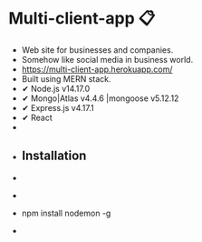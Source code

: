 # Multi-client-app 📋
- Web site for businesses and companies.
- Somehow like social media in business world. 
- https://multi-client-app.herokuapp.com/
- Built using MERN stack. 
- ✔ Node.js v14.17.0
- ✔ Mongo|Atlas v4.4.6 |mongoose v5.12.12
- ✔ Express.js v4.17.1
- ✔ React 
- 
- ## Installation
- 
- ```bash
- npm install nodemon -g
- ```
